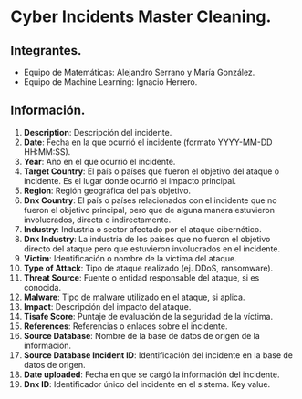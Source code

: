 # Cyber Incidents Master Cleaning.
## Integrantes.
- Equipo de Matemáticas: Alejandro Serrano y María González.
- Equipo de Machine Learning: Ignacio Herrero.

## Información.
1. **Description**: Descripción del incidente.
2. **Date**: Fecha en la que ocurrió el incidente (formato YYYY-MM-DD HH:MM:SS).
3. **Year**: Año en el que ocurrió el incidente.
4. **Target Country**: El país o países que fueron el objetivo del ataque o incidente. Es el lugar donde ocurrió el impacto principal.
5. **Region**: Región geográfica del país objetivo.
6. **Dnx Country**: El país o países relacionados con el incidente que no fueron el objetivo principal, pero que de alguna manera estuvieron involucrados, directa o indirectamente.
7. **Industry**: Industria o sector afectado por el ataque cibernético.
8. **Dnx Industry**: La industria de los países que no fueron el objetivo directo del ataque pero que estuvieron involucrados en el incidente.
9. **Victim**: Identificación o nombre de la víctima del ataque.
10. **Type of Attack**: Tipo de ataque realizado (ej. DDoS, ransomware).
11. **Threat Source**: Fuente o entidad responsable del ataque, si es conocida.
12. **Malware**: Tipo de malware utilizado en el ataque, si aplica.
13. **Impact**: Descripción del impacto del ataque.
14. **Tisafe Score**: Puntaje de evaluación de la seguridad de la víctima.
15. **References**: Referencias o enlaces sobre el incidente.
16. **Source Database**: Nombre de la base de datos de origen de la información.
17. **Source Database Incident ID**: Identificación del incidente en la base de datos de origen.
18. **Date uploaded**: Fecha en que se cargó la información del incidente.
19. **Dnx ID**: Identificador único del incidente en el sistema. Key value.
